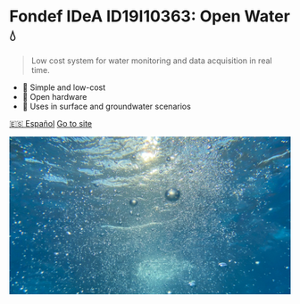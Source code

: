 <!-- _coverpage.md -->

# **Fondef IDeA ID19I10363: Open Water 💧**

<!-- Sistema de bajo costo de medición y monitoreo de agua en tiempo real. -->
> Low cost system for water monitoring and data acquisition in real time.

- 🌱 Simple and low-cost
- 🔧 Open hardware
- 🌊 Uses in surface and groundwater scenarios

[🇪🇸 Español](https://niclabs.cl/openwater-es/#/es/homepage)
[Go to site](en/home.md)

<!-- background image -->

![](images/cover_background_2.jpg)


